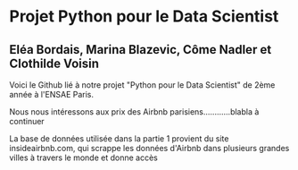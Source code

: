 <h1> Projet Python pour le Data Scientist </h1>

<h2> Eléa Bordais, Marina Blazevic, Côme Nadler et Clothilde Voisin </h2>

Voici le Github lié à notre projet "Python pour le Data Scientist" de 2ème année à l'ENSAE Paris.

Nous nous intéressons aux prix des Airbnb parisiens............blabla à continuer 



La base de données utilisée dans la partie 1 provient du site insideairbnb.com, qui scrappe les données d'Airbnb dans plusieurs grandes villes à travers le monde et donne accès

